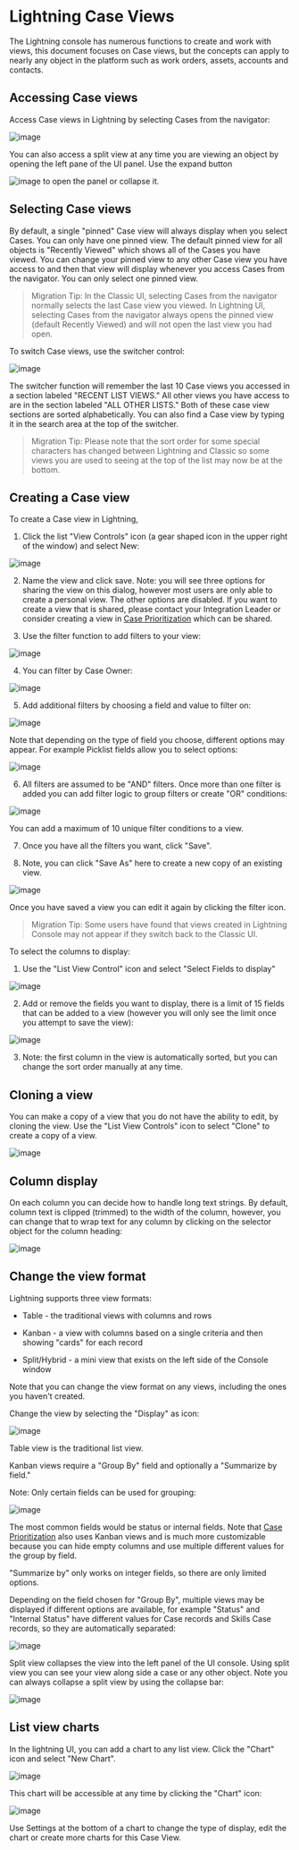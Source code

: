 # Lightning Case Views

The Lightning console has numerous functions to create and work with views, this document focuses on Case views, but the concepts can apply to nearly any object in the platform such as work orders, assets, accounts and contacts.  

## Accessing Case views

Access Case views in Lightning by selecting Cases from the navigator:

![image](https://media.github.ibm.com/user/3590/files/3b58f300-402a-11e9-8cdd-20e5abb6075b)

You can also access a split view at any time you are viewing an object by opening the left pane of the UI panel. Use the expand button 

![image](https://media.github.ibm.com/user/3590/files/45056680-41a2-11e9-8863-5b42e183b101) to open the panel or collapse it. 

## Selecting Case views

By default, a single "pinned" Case view will always display when you select Cases. You can only have one pinned view. The default pinned view for all objects is "Recently Viewed" which shows all of the Cases you have viewed. You can change your pinned view to any other Case view you have access to and then that view will display whenever you access Cases from the navigator. You can only select one pinned view. 

> Migration Tip: In the Classic UI, selecting Cases from the navigator normally selects the last Case view you viewed. In Lightning UI, selecting Cases from the navigator always opens the pinned view (default Recently Viewed) and will not open the last view you had open. 

To switch Case views, use the switcher control:

![image](https://media.github.ibm.com/user/3590/files/68a5a100-402a-11e9-8318-85e3072e3ea4)

The switcher function will remember the last 10 Case views you accessed in a section labeled "RECENT LIST VIEWS." All other views you have access to are in the section labeled "ALL OTHER LISTS." Both of these case view sections are sorted alphabetically.  You can also find a Case view by typing it in the search area at the top of the switcher.

> Migration Tip: Please note that the sort order for some special characters has changed between Lightning and Classic so some views you are used to seeing at the top of the list may now be at the bottom.

## Creating a Case view

To create a Case view in Lightning, 

1) Click the list "View Controls" icon (a gear shaped icon in the upper right of the window) and select New:

![image](https://media.github.ibm.com/user/3590/files/d356dc80-402a-11e9-9583-2782a4b70906)

2) Name the view and click save. Note: you will see three options for sharing the view on this dialog, however most users are only able to create a personal view. The other options are disabled. If you want to create a view that is shared, please contact your Integration Leader or consider creating a view in <a href="/dba-support/DBA-Education/#/DBA-Education/wis/wtwon">Case Prioritization</a> which can be shared. 

3) Use the filter function to add filters to your view:

![image](https://media.github.ibm.com/user/3590/files/07ca9880-402b-11e9-8ae1-692f97a1119e)

4) You can filter by Case Owner:

![image](https://media.github.ibm.com/user/3590/files/d4d4d480-402b-11e9-8f11-73af3363f035)

5) Add additional filters by choosing a field and value to filter on:

![image](https://media.github.ibm.com/user/3590/files/2cbf0b80-402b-11e9-8944-d0df80848215)

Note that depending on the type of field you choose, different options may appear. For example Picklist fields allow you to select options: 

![image](https://media.github.ibm.com/user/3590/files/1b494100-419c-11e9-9e72-17e1dc3244d2)

6) All filters are assumed to be "AND" filters. Once more than one filter is added you can add filter logic to group filters or create "OR" conditions:

![image](https://media.github.ibm.com/user/3590/files/7ad40f00-402b-11e9-865d-b2714a215392)

You can add a maximum of 10 unique filter conditions to a view.

7) Once you have all the filters you want, click "Save". 

8) Note, you can click "Save As" here to create a new copy of an existing view.

![image](https://media.github.ibm.com/user/3590/files/e7b9e700-419a-11e9-8cbd-ca605fab2816)

Once you have saved a view you can edit it again by clicking the filter icon.

> Migration Tip: Some users have found that views created in Lightning Console may not appear if they switch back to the Classic UI.  

To select the columns to display:

1) Use the "List View Control" icon and select "Select Fields to display"

![image](https://media.github.ibm.com/user/3590/files/14032580-402c-11e9-879b-80db332c37f2)

2) Add or remove the fields you want to display, there is a limit of 15 fields that can be added to a view (however you will only see the limit once you attempt to save the view):

![image](https://media.github.ibm.com/user/3590/files/4876e180-402c-11e9-8496-cd5aa7ac7104)

3) Note: the first column in the view is automatically sorted, but you can change the sort order manually at any time. 

## Cloning a view

You can make a copy of a view that you do not have the ability to edit, by cloning the view. Use the "List View Controls" icon to select "Clone" to create a copy of a view. 

![image](https://media.github.ibm.com/user/3590/files/9a8d4380-41a1-11e9-83f1-c842045d8d26)

## Column display 

On each column you can decide how to handle long text strings. By default, column text is clipped (trimmed) to the width of the column, however, you can change that to wrap text for any column by clicking on the selector object for the column heading:

![image](https://media.github.ibm.com/user/3590/files/1933b200-419d-11e9-81ca-0fc2a2cf4e7a)

## Change the view format

Lightning supports three view formats:

* Table - the traditional views with columns and rows

* Kanban - a view with columns based on a single criteria and then showing "cards" for each record

* Split/Hybrid - a mini view that exists on the left side of the Console window

Note that you can change the view format on any views, including the ones you haven't created. 

Change the view by selecting the "Display" as icon:

![image](https://media.github.ibm.com/user/3590/files/9855a880-402c-11e9-8125-1f4a225bddf9)

Table view is the traditional list view.

Kanban views require a "Group By" field and optionally a "Summarize by field."

Note: Only certain fields can be used for grouping:

![image](https://media.github.ibm.com/user/3590/files/cfc45500-402c-11e9-894a-d872371c3b0f)

The most common fields would be status or internal fields. Note that <a href="/dba-support/DBA-Education/#/DBA-Education/wis/wtwon">Case Prioritization</a> also uses Kanban views and is much more customizable because you can hide empty columns and use multiple different values for the group by field. 

"Summarize by" only works on integer fields, so there are only limited options.

Depending on the field chosen for "Group By", multiple views may be displayed if different options are available, for example "Status" and "Internal Status" have different values for Case records and Skills Case records, so they are automatically separated:

![image](https://media.github.ibm.com/user/3590/files/26ca2a00-402d-11e9-96cf-45d97b556524)

Split view collapses the view into the left panel of the UI console. Using split view you can see your view along side a case or any other object. Note you can always collapse a split view by using the collapse bar: 

![image](https://media.github.ibm.com/user/3590/files/0ec7e700-41a2-11e9-9f99-9e95a97193b2)

## List view charts

In the lightning UI, you can add a chart to any list view. Click the "Chart" icon and select "New Chart".

![image](https://media.github.ibm.com/user/3590/files/abb54380-402d-11e9-9495-5487b9f99958)

This chart will be accessible at any time by clicking the "Chart" icon:

![image](https://media.github.ibm.com/user/3590/files/c4bdf480-402d-11e9-8013-f204bf86121e)

Use Settings at the bottom of a chart to change the type of display, edit the chart or create more charts for this Case View.
